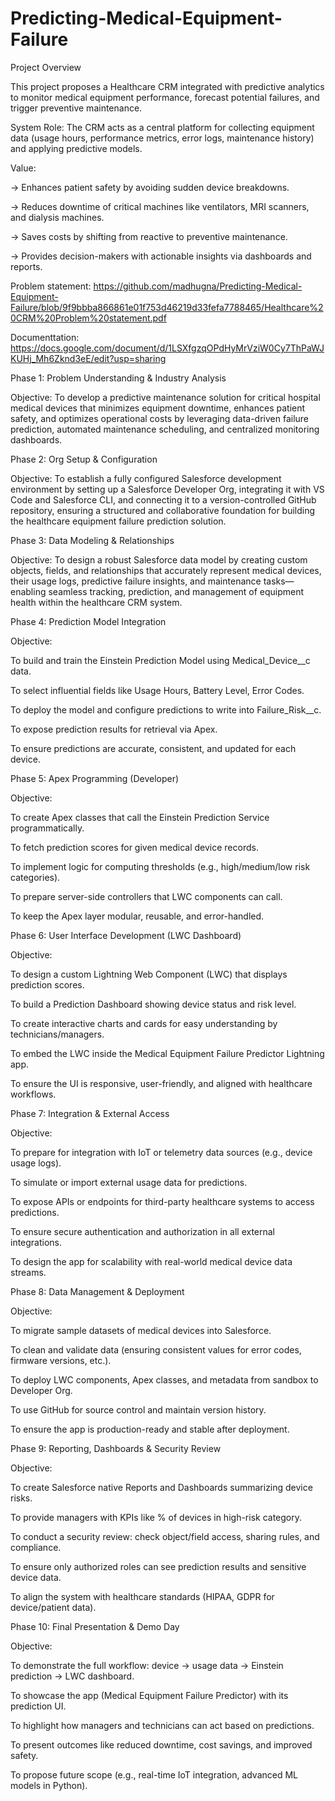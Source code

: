 # Predicting-Medical-Equipment-Failure

Project Overview

This project proposes a Healthcare CRM integrated with predictive analytics to monitor medical equipment performance, forecast potential failures, and trigger preventive maintenance.

System Role: The CRM acts as a central platform for collecting equipment data (usage hours, performance metrics, error logs, maintenance history) and applying predictive models.


Value:

-> Enhances patient safety by avoiding sudden device breakdowns.

-> Reduces downtime of critical machines like ventilators, MRI scanners, and dialysis machines.

-> Saves costs by shifting from reactive to preventive maintenance.

-> Provides decision-makers with actionable insights via dashboards and reports.

Problem statement: https://github.com/madhugna/Predicting-Medical-Equipment-Failure/blob/9f9bbba866861e01f753d46219d33fefa7788465/Healthcare%20CRM%20Problem%20statement.pdf

Documenttation: https://docs.google.com/document/d/1LSXfgzqOPdHyMrVziW0Cy7ThPaWJKUHj_Mh6Zknd3eE/edit?usp=sharing

Phase 1: Problem Understanding & Industry Analysis

Objective:
To develop a predictive maintenance solution for critical hospital medical devices that minimizes equipment downtime, enhances patient safety, and optimizes operational costs by leveraging data-driven failure prediction, automated maintenance scheduling, and centralized monitoring dashboards.


Phase 2: Org Setup & Configuration

Objective:
To establish a fully configured Salesforce development environment by setting up a Salesforce Developer Org, integrating it with VS Code and Salesforce CLI, and connecting it to a version-controlled GitHub repository, ensuring a structured and collaborative foundation for building the healthcare equipment failure prediction solution.

Phase 3: Data Modeling & Relationships

Objective:
To design a robust Salesforce data model by creating custom objects, fields, and relationships that accurately represent medical devices, their usage logs, predictive failure insights, and maintenance tasks—enabling seamless tracking, prediction, and management of equipment health within the healthcare CRM system.

Phase 4: Prediction Model Integration

Objective:

To build and train the Einstein Prediction Model using Medical_Device__c data.

To select influential fields like Usage Hours, Battery Level, Error Codes.

To deploy the model and configure predictions to write into Failure_Risk__c.

To expose prediction results for retrieval via Apex.

To ensure predictions are accurate, consistent, and updated for each device.

Phase 5: Apex Programming (Developer)

Objective:

To create Apex classes that call the Einstein Prediction Service programmatically.

To fetch prediction scores for given medical device records.

To implement logic for computing thresholds (e.g., high/medium/low risk categories).

To prepare server-side controllers that LWC components can call.

To keep the Apex layer modular, reusable, and error-handled.

Phase 6: User Interface Development (LWC Dashboard)

Objective:

To design a custom Lightning Web Component (LWC) that displays prediction scores.

To build a Prediction Dashboard showing device status and risk level.

To create interactive charts and cards for easy understanding by technicians/managers.

To embed the LWC inside the Medical Equipment Failure Predictor Lightning app.

To ensure the UI is responsive, user-friendly, and aligned with healthcare workflows.

Phase 7: Integration & External Access

Objective:

To prepare for integration with IoT or telemetry data sources (e.g., device usage logs).

To simulate or import external usage data for predictions.

To expose APIs or endpoints for third-party healthcare systems to access predictions.

To ensure secure authentication and authorization in all external integrations.

To design the app for scalability with real-world medical device data streams.

Phase 8: Data Management & Deployment

Objective:

To migrate sample datasets of medical devices into Salesforce.

To clean and validate data (ensuring consistent values for error codes, firmware versions, etc.).

To deploy LWC components, Apex classes, and metadata from sandbox to Developer Org.

To use GitHub for source control and maintain version history.

To ensure the app is production-ready and stable after deployment.

Phase 9: Reporting, Dashboards & Security Review

Objective:

To create Salesforce native Reports and Dashboards summarizing device risks.

To provide managers with KPIs like % of devices in high-risk category.

To conduct a security review: check object/field access, sharing rules, and compliance.

To ensure only authorized roles can see prediction results and sensitive device data.

To align the system with healthcare standards (HIPAA, GDPR for device/patient data).

Phase 10: Final Presentation & Demo Day

Objective:

To demonstrate the full workflow: device → usage data → Einstein prediction → LWC dashboard.

To showcase the app (Medical Equipment Failure Predictor) with its prediction UI.

To highlight how managers and technicians can act based on predictions.

To present outcomes like reduced downtime, cost savings, and improved safety.

To propose future scope (e.g., real-time IoT integration, advanced ML models in Python).


